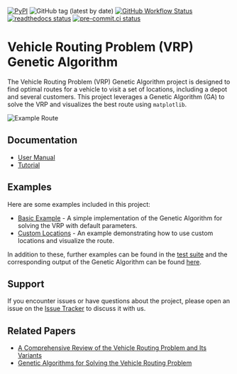 [![PyPI](https://img.shields.io/pypi/v/vrp-genetic-algo)](https://pypi.org/project/vrp-genetic-algo/)
![GitHub tag (latest by date)](https://img.shields.io/github/v/tag/vrp-genetic-algo/vrp-genetic-algo)
[![GitHub Workflow Status](https://github.com/yourusername/vrp-genetic-algo/actions/workflows/ci.yml/badge.svg)](https://github.com/yourusername/vrp-genetic-algo/actions/workflows/ci.yml)
[![readthedocs status](https://readthedocs.org/projects/vrp-genetic-algo/badge/?version=latest)](https://vrp-genetic-algo.readthedocs.io/en/latest/)
[![pre-commit.ci status](https://results.pre-commit.ci/badge/github/yourusername/vrp-genetic-algo/dev.svg)](https://results.pre-commit.ci/latest/github/yourusername/vrp-genetic-algo/dev)

# Vehicle Routing Problem (VRP) Genetic Algorithm

The Vehicle Routing Problem (VRP) Genetic Algorithm project is designed to find optimal routes for a vehicle to visit a set of locations, including a depot and several customers. This project leverages a Genetic Algorithm (GA) to solve the VRP and visualizes the best route using `matplotlib`.

![Example Route](https://github.com/yourusername/vrp-genetic-algo/blob/main/docs/example-route.png?raw=true)

## Documentation

- [User Manual](https://vrp-genetic-algo.readthedocs.io/en/latest/)
- [Tutorial](https://github.com/yourusername/vrp-genetic-algo/blob/main/docs/tutorial.md)

## Examples

Here are some examples included in this project:

- [Basic Example](https://github.com/yourusername/vrp-genetic-algo/blob/main/examples/basic_example.py) - A simple implementation of the Genetic Algorithm for solving the VRP with default parameters.
- [Custom Locations](https://github.com/yourusername/vrp-genetic-algo/blob/main/examples/custom_locations.py) - An example demonstrating how to use custom locations and visualize the route.

In addition to these, further examples can be found in the [test suite](https://github.com/yourusername/vrp-genetic-algo/tree/main/tests) and the corresponding output of the Genetic Algorithm can be found [here](https://github.com/yourusername/vrp-genetic-algo/tree/main/output).

## Support

If you encounter issues or have questions about the project, please open an issue on the [Issue Tracker](https://github.com/yourusername/vrp-genetic-algo/issues) to discuss it with us.

## Related Papers

- [A Comprehensive Review of the Vehicle Routing Problem and Its Variants](https://arxiv.org/abs/2401.06379)
- [Genetic Algorithms for Solving the Vehicle Routing Problem](https://arxiv.org/abs/2402.01353)

